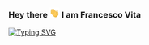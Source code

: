 ### <p>Hey there <img src="https://github.com/betweenlife/betweenlife/blob/main/wave.gif" width="20px" height="20px"/> I am Francesco Vita</p> 

[![Typing SVG](https://readme-typing-svg.demolab.com?font=Fira+Code&weight=100&size=15&duration=5500&pause=1000&width=435&lines=Industrial+Engineer%3B+Full+Stack+Dev+and+IT+Advisor%3B+New+Tech+Enthusiast%3B+Based+in+Italy%3B+...and+some+other+things%2C+follow+my+socials%21)](https://git.io/typing-svg)

<!--
**betweenlife/betweenlife** is a ✨ _special_ ✨ repository because its `README.md` (this file) appears on your GitHub profile.

Here are some ideas to get you started:

- 🔭 I’m currently working on ...
- 🌱 I’m currently learning ...
- 👯 I’m looking to collaborate on ...
- 🤔 I’m looking for help with ...
- 💬 Ask me about ...
- 📫 How to reach me: ...
- 😄 Pronouns: ...
- ⚡ Fun fact: ...
-->
